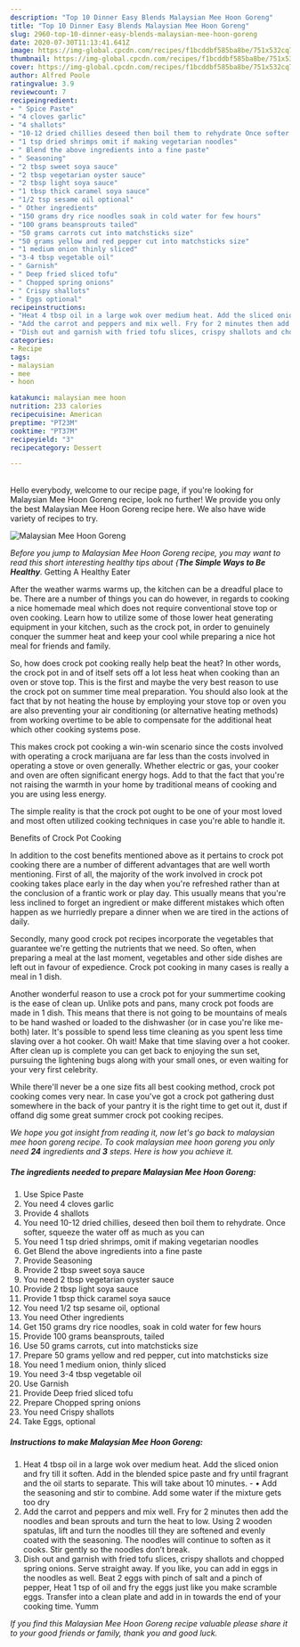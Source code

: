 ```yaml
---
description: "Top 10 Dinner Easy Blends Malaysian Mee Hoon Goreng"
title: "Top 10 Dinner Easy Blends Malaysian Mee Hoon Goreng"
slug: 2960-top-10-dinner-easy-blends-malaysian-mee-hoon-goreng
date: 2020-07-30T11:13:41.641Z
image: https://img-global.cpcdn.com/recipes/f1bcddbf585ba8be/751x532cq70/malaysian-mee-hoon-goreng-recipe-main-photo.jpg
thumbnail: https://img-global.cpcdn.com/recipes/f1bcddbf585ba8be/751x532cq70/malaysian-mee-hoon-goreng-recipe-main-photo.jpg
cover: https://img-global.cpcdn.com/recipes/f1bcddbf585ba8be/751x532cq70/malaysian-mee-hoon-goreng-recipe-main-photo.jpg
author: Alfred Poole
ratingvalue: 3.9
reviewcount: 7
recipeingredient:
- " Spice Paste"
- "4 cloves garlic"
- "4 shallots"
- "10-12 dried chillies deseed then boil them to rehydrate Once softer squeeze the water off as much as you can"
- "1 tsp dried shrimps omit if making vegetarian noodles"
- " Blend the above ingredients into a fine paste"
- " Seasoning"
- "2 tbsp sweet soya sauce"
- "2 tbsp vegetarian oyster sauce"
- "2 tbsp light soya sauce"
- "1 tbsp thick caramel soya sauce"
- "1/2 tsp sesame oil optional"
- " Other ingredients"
- "150 grams dry rice noodles soak in cold water for few hours"
- "100 grams beansprouts tailed"
- "50 grams carrots cut into matchsticks size"
- "50 grams yellow and red pepper cut into matchsticks size"
- "1 medium onion thinly sliced"
- "3-4 tbsp vegetable oil"
- " Garnish"
- " Deep fried sliced tofu"
- " Chopped spring onions"
- " Crispy shallots"
- " Eggs optional"
recipeinstructions:
- "Heat 4 tbsp oil in a large wok over medium heat. Add the sliced onion and fry till it soften. Add in the blended spice paste and fry until fragrant and the oil starts to separate. This will take about 10 minutes. • Add the seasoning and stir to combine. Add some water if the mixture gets too dry"
- "Add the carrot and peppers and mix well. Fry for 2 minutes then add the noodles and bean sprouts and turn the heat to low. Using 2 wooden spatulas, lift and turn the noodles till they are softened and evenly coated with the seasoning. The noodles will continue to soften as it cooks. Stir gently so the noodles don’t break."
- "Dish out and garnish with fried tofu slices, crispy shallots and chopped spring onions. Serve straight away. If you like, you can add in eggs in the noodles as well. Beat 2 eggs with pinch of salt and a pinch of pepper, Heat 1 tsp of oil and fry the eggs just like you make scramble eggs. Transfer into a clean plate and add in in towards the end of your cooking time. Yumm"
categories:
- Recipe
tags:
- malaysian
- mee
- hoon

katakunci: malaysian mee hoon 
nutrition: 233 calories
recipecuisine: American
preptime: "PT23M"
cooktime: "PT37M"
recipeyield: "3"
recipecategory: Dessert

---
```

<br>
Hello everybody, welcome to our recipe page, if you're looking for Malaysian Mee Hoon Goreng recipe, look no further! We provide you only the best Malaysian Mee Hoon Goreng recipe here. We also have wide variety of recipes to try.
<br>


![Malaysian Mee Hoon Goreng](https://img-global.cpcdn.com/recipes/f1bcddbf585ba8be/751x532cq70/malaysian-mee-hoon-goreng-recipe-main-photo.jpg)

<i>Before you jump to Malaysian Mee Hoon Goreng recipe, you may want to read this short interesting healthy tips about {<strong>The Simple Ways to Be Healthy</strong>.</i>
Getting A Healthy Eater


After the weather warms warms up, the kitchen can be a dreadful place to be. There are a number of things you can do however, in regards to cooking a nice homemade meal which does not require conventional stove top or oven cooking. Learn how to utilize some of those lower heat generating equipment in your kitchen, such as the crock pot, in order to genuinely conquer the summer heat and keep your cool while preparing a nice hot meal for friends and family.

So, how does crock pot cooking really help beat the heat? In other words, the crock pot in and of itself sets off a lot less heat when cooking than an oven or stove top. This is the first and maybe the very best reason to use the crock pot on summer time meal preparation. You should also look at the fact that by not heating the house by employing your stove top or oven you are also preventing your air conditioning (or alternative heating methods) from working overtime to be able to compensate for the additional heat which other cooking systems pose.

This makes crock pot cooking a win-win scenario since the costs involved with operating a crock marijuana are far less than the costs involved in operating a stove or oven generally. Whether electric or gas, your cooker and oven are often significant energy hogs. Add to that the fact that you're not raising the warmth in your home by traditional means of cooking and you are using less energy.

 The simple reality is that the crock pot ought to be one of your most loved and most often utilized cooking techniques in case you're able to handle it.  

Benefits of Crock Pot Cooking

In addition to the cost benefits mentioned above as it pertains to crock pot cooking there are a number of different advantages that are well worth mentioning. First of all, the majority of the work involved in crock pot cooking takes place early in the day when you're refreshed rather than at the conclusion of a frantic work or play day. This usually means that you're less inclined to forget an ingredient or make different mistakes which often happen as we hurriedly prepare a dinner when we are tired in the actions of daily.

Secondly, many good crock pot recipes incorporate the vegetables that guarantee we're getting the nutrients that we need. So often, when preparing a meal at the last moment, vegetables and other side dishes are left out in favour of expedience. Crock pot cooking in many cases is really a meal in 1 dish.

Another wonderful reason to use a crock pot for your summertime cooking is the ease of clean up.  Unlike pots and pans, many crock pot foods are made in 1 dish. This means that there is not going to be mountains of meals to be hand washed or loaded to the dishwasher (or in case you're like me-both) later. It's possible to spend less time cleaning as you spent less time slaving over a hot cooker. Oh wait! Make that time slaving over a hot cooker. After clean up is complete you can get back to enjoying the sun set, pursuing the lightening bugs along with your small ones, or even waiting for your very first celebrity.

While there'll never be a one size fits all best cooking method, crock pot cooking comes very near. In case you've got a crock pot gathering dust somewhere in the back of your pantry it is the right time to get out it, dust if offand dig some great summer crock pot cooking recipes.


<i>We hope you got insight from reading it, now let's go back to malaysian mee hoon goreng recipe. To cook malaysian mee hoon goreng you only need <strong>24</strong> ingredients and <strong>3</strong> steps. Here is how you achieve it.
</i>

##### The ingredients needed to prepare Malaysian Mee Hoon Goreng:

1. Use  Spice Paste
1. You need 4 cloves garlic
1. Provide 4 shallots
1. You need 10-12 dried chillies, deseed then boil them to rehydrate. Once softer, squeeze the water off as much as you can
1. You need 1 tsp dried shrimps, omit if making vegetarian noodles
1. Get  Blend the above ingredients into a fine paste
1. Provide  Seasoning
1. Provide 2 tbsp sweet soya sauce
1. You need 2 tbsp vegetarian oyster sauce
1. Provide 2 tbsp light soya sauce
1. Provide 1 tbsp thick caramel soya sauce
1. You need 1/2 tsp sesame oil, optional
1. You need  Other ingredients
1. Get 150 grams dry rice noodles, soak in cold water for few hours
1. Provide 100 grams beansprouts, tailed
1. Use 50 grams carrots, cut into matchsticks size
1. Prepare 50 grams yellow and red pepper, cut into matchsticks size
1. You need 1 medium onion, thinly sliced
1. You need 3-4 tbsp vegetable oil
1. Use  Garnish
1. Provide  Deep fried sliced tofu
1. Prepare  Chopped spring onions
1. You need  Crispy shallots
1. Take  Eggs, optional


##### Instructions to make Malaysian Mee Hoon Goreng:

1. Heat 4 tbsp oil in a large wok over medium heat. Add the sliced onion and fry till it soften. Add in the blended spice paste and fry until fragrant and the oil starts to separate. This will take about 10 minutes. - • Add the seasoning and stir to combine. Add some water if the mixture gets too dry
1. Add the carrot and peppers and mix well. Fry for 2 minutes then add the noodles and bean sprouts and turn the heat to low. Using 2 wooden spatulas, lift and turn the noodles till they are softened and evenly coated with the seasoning. The noodles will continue to soften as it cooks. Stir gently so the noodles don’t break.
1. Dish out and garnish with fried tofu slices, crispy shallots and chopped spring onions. Serve straight away. If you like, you can add in eggs in the noodles as well. Beat 2 eggs with pinch of salt and a pinch of pepper, Heat 1 tsp of oil and fry the eggs just like you make scramble eggs. Transfer into a clean plate and add in in towards the end of your cooking time. Yumm




<i>If you find this Malaysian Mee Hoon Goreng recipe valuable please share it to your good friends or family, thank you and good luck.</i>
